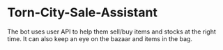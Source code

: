 # Torn-City-Sale-Assistant
The bot uses user API to help them sell/buy items and stocks at the right time. It can also keep an eye on the bazaar and items in the bag.

